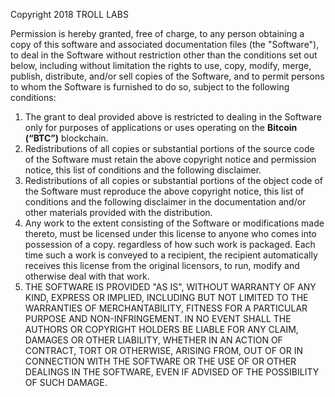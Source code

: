 Copyright 2018 TROLL LABS

Permission is hereby granted, free of charge, to any person obtaining a copy of this software and associated documentation files (the "Software"), to deal in the Software without restriction other than the conditions set out below, including without limitation the rights to use, copy, modify, merge, publish, distribute, and/or sell copies of the Software, and to permit persons to whom the Software is furnished to do so, subject to the following conditions:

1.	The grant to deal provided above is restricted to dealing in the Software only for purposes of applications or uses operating on the **Bitcoin (“BTC”)** blockchain.
2.	Redistributions of all copies or substantial portions of the source code of the Software must retain the above copyright notice and permission notice, this list of conditions and the following disclaimer.
3.	Redistributions of all copies or substantial portions of the object code of the Software must reproduce the above copyright notice, this list of conditions and the following disclaimer in the documentation and/or other materials provided with the distribution.
4.	Any work to the extent consisting of the Software or modifications made thereto, must be licensed under this license to anyone who comes into possession of a copy. regardless of how such work is packaged.  Each time such a work is conveyed to a recipient, the recipient automatically receives this license from the original licensors, to run, modify and otherwise deal with that work.
5.	THE SOFTWARE IS PROVIDED "AS IS", WITHOUT WARRANTY OF ANY KIND, EXPRESS OR IMPLIED, INCLUDING BUT NOT LIMITED TO THE WARRANTIES OF MERCHANTABILITY, FITNESS FOR A PARTICULAR PURPOSE AND NON-INFRINGEMENT. IN NO EVENT SHALL THE AUTHORS OR COPYRIGHT HOLDERS BE LIABLE FOR ANY CLAIM, DAMAGES OR OTHER LIABILITY, WHETHER IN AN ACTION OF CONTRACT, TORT OR OTHERWISE, ARISING FROM, OUT OF OR IN CONNECTION WITH THE SOFTWARE OR THE USE OF OR OTHER DEALINGS IN THE SOFTWARE, EVEN IF ADVISED OF THE POSSIBILITY OF SUCH DAMAGE.
